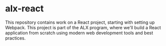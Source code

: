 # alx-react
This repository contains work on a React project, starting with setting up Webpack. This project is part of the ALX program, where we'll build a React application from scratch using modern web development tools and best practices.
